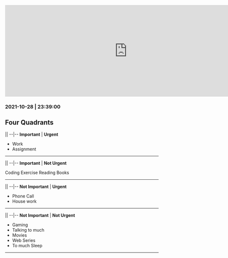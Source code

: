 <iframe border=0 frameborder=0 height=300 width=800 src="https://youtu.be/op_jwGT6Bvc" ></iframe>

### 2021-10-28 | 23:39:00

## Four Quadrants

||
--|--
**Important** | **Urgent**
- Work
-  Assignment
---
||
--|--
**Important** | **Not Urgent**

Coding
Exercise
Reading Books 

---
||
--|--
**Not Important** | **Urgent**

- Phone Call
- House work
---

||
--|--
**Not Important** | **Not Urgent** 

- Gaming
- Talking to much
- Movies
- Web Series 
- To much Sleep
---

